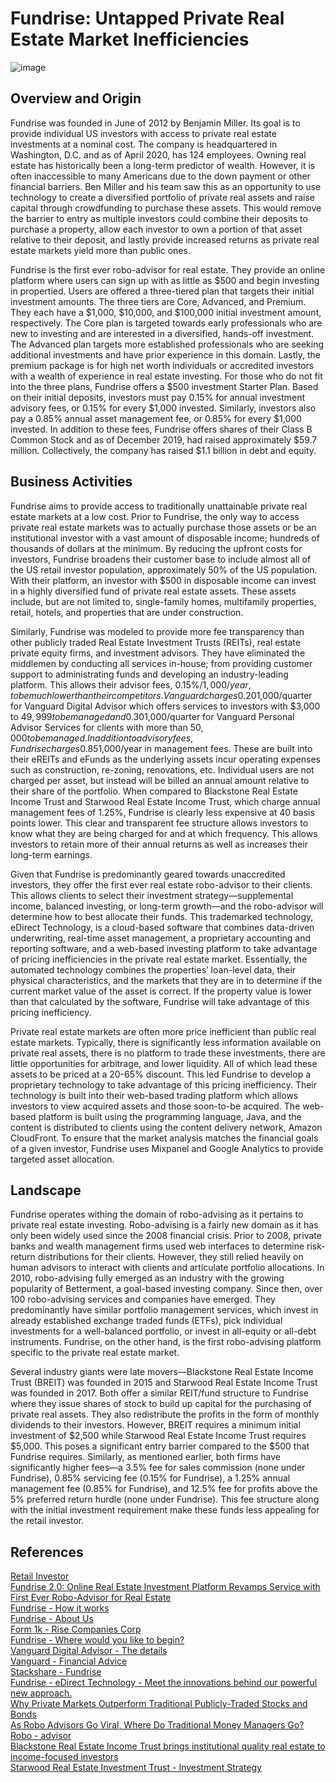 # Fundrise: Untapped Private Real Estate Market Inefficiencies

![image](https://www.linkpicture.com/q/FundrisePlatform_1.png)

## Overview and Origin

Fundrise was founded in June of 2012 by Benjamin Miller. Its goal is to provide individual US investors with access to private real estate investments at a nominal cost. The company is headquartered in Washington, D.C. and as of April 2020, has 124 employees. Owning real estate has historically been a long-term predictor of wealth. However, it is often inaccessible to many Americans due to the down payment or other financial barriers. Ben Miller and his team saw this as an opportunity to use technology to create a diversified portfolio of private real assets and raise capital through crowdfunding to purchase these assets. This would remove the barrier to entry as multiple investors could combine their deposits to purchase a property, allow each investor to own a portion of that asset relative to their deposit, and lastly provide increased returns as private real estate markets yield more than public ones.

Fundrise is the first ever robo-advisor for real estate. They provide an online platform where users can sign up with as little as $500 and begin investing in propertied. Users are offered a three-tiered plan that targets their initial investment amounts. The three tiers are Core, Advanced, and Premium. They each have a $1,000, $10,000, and $100,000 initial investment amount, respectively. The Core plan is targeted towards early professionals who are new to investing and are interested in a diversified, hands-off investment. The Advanced plan targets more established professionals who are seeking additional investments and have prior experience in this domain. Lastly, the premium package is for high net worth individuals or accredited investors with a wealth of experience in real estate investing. For those who do not fit into the three plans, Fundrise offers a $500 investment Starter Plan. Based on their initial deposits, investors must pay 0.15% for annual investment advisory fees, or 0.15% for every $1,000 invested. Similarly, investors also pay a 0.85% annual asset management fee, or 0.85% for every $1,000 invested. In addition to these fees, Fundrise offers shares of their Class B Common Stock and as of December 2019, had raised approximately $59.7 million. Collectively, the company has raised $1.1 billion in debt and equity.

## Business Activities

Fundrise aims to provide access to traditionally unattainable private real estate markets at a low cost. Prior to Fundrise, the only way to access private real estate markets was to actually purchase those assets or be an institutional investor with a vast amount of disposable income; hundreds of thousands of dollars at the minimum. By reducing the upfront costs for investors, Fundrise broadens their customer base to include almost all of the US retail investor population, approximately 50% of the US population. With their platform, an investor with $500 in disposable income can invest in a highly diversified fund of private real estate assets. These assets include, but are not limited to, single-family homes, multifamily properties, retail, hotels, and properties that are under construction. 

Similarly, Fundrise was modeled to provide more fee transparency than other publicly traded Real Estate Investment Trusts (REITs), real estate private equity firms, and investment advisors. They have eliminated the middlemen by conducting all services in-house; from providing customer support to administrating funds and developing an industry-leading platform. This allows their advisor fees, 0.15%/$1,000/year, to be much lower than their competitors. Vanguard charges 0.20%/$1,000/quarter for Vanguard Digital Advisor which offers services to investors with $3,000 to $49,999 to be managed and 0.30%/$1,000/quarter for Vanguard Personal Advisor Services for clients with more than $50,000 to be managed. In addition to advisory fees, Fundrise charges 0.85%/$1,000/year in management fees. These are built into their eREITs and eFunds as the underlying assets incur operating expenses such as construction, re-zoning, renovations, etc. Individual users are not charged per asset, but instead will be billed an annual amount relative to their share of the portfolio. When compared to Blackstone Real Estate Income Trust and Starwood Real Estate Income Trust, which charge annual management fees of 1.25%, Fundrise is clearly less expensive at 40 basis points lower. This clear and transparent fee structure allows investors to know what they are being charged for and at which frequency. This allows investors to retain more of their annual returns as well as increases their long-term earnings. 

Given that Fundrise is predominantly geared towards unaccredited investors, they offer the first ever real estate robo-advisor to their clients. This allows clients to select their investment strategy—supplemental income, balanced investing, or long-term growth—and the robo-advisor will determine how to best allocate their funds. This trademarked technology, eDirect Technology, is a cloud-based software that combines data-driven underwriting, real-time asset management, a proprietary accounting and reporting software, and a web-based investing platform to take advantage of pricing inefficiencies in the private real estate market. Essentially, the automated technology combines the properties’ loan-level data, their physical characteristics, and the markets that they are in to determine if the current market value of the asset is correct. If the property value is lower than that calculated by the software, Fundrise will take advantage of this pricing inefficiency.

Private real estate markets are often more price inefficient than public real estate markets. Typically, there is significantly less information available on private real assets, there is no platform to trade these investments, there are little opportunities for arbitrage, and lower liquidity. All of which lead these assets to be priced at a 20-65% discount. This led Fundrise to develop a proprietary technology to take advantage of this pricing inefficiency. Their technology is built into their web-based trading platform which allows investors to view acquired assets and those soon-to-be acquired. The web-based platform is built using the programming language, Java, and the content is distributed to clients using the content delivery network, Amazon CloudFront. To ensure that the market analysis matches the financial goals of a given investor, Fundrise uses Mixpanel and Google Analytics to provide targeted asset allocation.

## Landscape

Fundrise operates withing the domain of robo-advising as it pertains to private real estate investing. Robo-advising is a fairly new domain as it has only been widely used since the 2008 financial crisis. Prior to 2008, private banks and wealth management firms used web interfaces to determine risk-return distributions for their clients. However, they still relied heavily on human advisors to interact with clients and articulate portfolio allocations. In 2010, robo-advising fully emerged as an industry with the growing popularity of Betterment, a goal-based investing company. Since then, over 100 robo-advising services and companies have emerged. They predominantly have similar portfolio management services, which invest in already established exchange traded funds (ETFs), pick individual investments for a well-balanced portfolio, or invest in all-equity or all-debt instruments. Fundrise, on the other hand, is the first robo-advising platform specific to the private real estate market. 

Several industry giants were late movers—Blackstone Real Estate Income Trust (BREIT) was founded in 2015 and Starwood Real Estate Income Trust was founded in 2017. Both offer a similar REIT/fund structure to Fundrise where they issue shares of stock to build up capital for the purchasing of private real assets. They also redistribute the profits in the form of monthly dividends to their investors. However, BREIT requires a minimum initial investment of $2,500 while Starwood Real Estate Income Trust requires $5,000. This poses a significant entry barrier compared to the $500 that Fundrise requires. Similarly, as mentioned earlier, both firms have significantly higher fees—a 3.5% fee for sales commission (none under Fundrise), 0.85% servicing fee (0.15% for Fundrise), a 1.25% annual management fee (0.85% for Fundrise), and 12.5% fee for profits above the 5% preferred return hurdle (none under Fundrise). This fee structure along with the initial investment requirement make these funds less appealing for the retail investor.   











## References

[Retail Investor](https://www.investopedia.com/terms/r/retailinvestor.asp)  
[Fundrise 2.0: Online Real Estate Investment Platform Revamps Service with First Ever Robo-Advisor for Real Estate](https://www.crowdfundinsider.com/2017/06/101973-fundrise-2-0-online-real-estate-investment-platform-revamps-service-first-ever-robo-advisor-real-estate/)  
[Fundrise - How it works](https://fundrise.com/how-it-works)  
[Fundrise - About Us](https://fundrise.com/about)  
[Form 1k - Rise Companies Corp](https://sec.report/Document/0001104659-20-053560/)  
[Fundrise - Where would you like to begin?](https://fundrise.com/start-investing/initial-account-level)  
[Vanguard Digital Advisor - The details](https://investor.vanguard.com/financial-advisor/digital-advisor-details)  
[Vanguard - Financial Advice](https://investor.vanguard.com/financial-advisor/financial-advice/)  
[Stackshare - Fundrise](https://stackshare.io/fundrise/fundrise#team)  
[Fundrise - eDirect Technology - Meet the innovations behind our powerful new approach.](https://fundrise.com/e-direct-investing)  
[Why Private Markets Outperform Traditional Publicly-Traded Stocks and Bonds](https://fundrise.com/resources/cross-market-efficiency-gains)  
[As Robo Advisors Go Viral, Where Do Traditional Money Managers Go?](https://www.investors.com/etfs-and-funds/etfs/fund-industry-wakens-from-slumber-to-take-on-digital-advice-upstarts/)  
[Robo - advisor](https://en.wikipedia.org/wiki/Robo-advisor#:~:text=Robo%2Dadvisors%20or%20robo%2Dadvisers,on%20mathematical%20rules%20or%20algorithms.)  
[Blackstone Real Estate Income Trust brings institutional quality real estate to income-focused investors](https://www.breit.com/)  
[Starwood Real Estate Investment Trust - Investment Strategy](https://www.starwoodnav.reit/sreit/investment-strategy/)  
